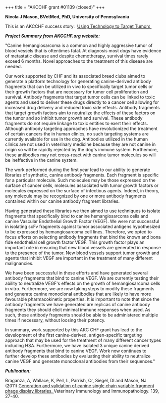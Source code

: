+++
title = "AKCCHF grant #01139 (closed)"
+++

**Nicola J Mason, BVetMed, PhD, University of Pennsylvania**

This is an AKCCHF success story:  [Using Technology to Target
Tumors ](http://www.akcchf.org/research/success-stories/using-technology-to-target.html)

***Project Summary from AKCCHF.org website:***

"Canine hemangiosarcoma is a common and highly aggressive tumor of blood
vessels that is oftentimes fatal. At diagnosis most dogs have evidence
of metastatic disease and despite chemotherapy, survival times rarely
exceed 6 months. Novel approaches to the treatment of this disease are
needed.

Our work supported by CHF and its associated breed clubs aimed to
generate a platform technology for generating canine-derived antibody
fragments that can be utilized in vivo to specifically target tumor
cells or their growth factors that are necessary for tumor cell
proliferation and survival. Antibody fragments that target tumor cells
can be linked to toxic agents and used to deliver these drugs directly
to a cancer cell allowing for increased drug delivery and reduced toxic
side effects. Antibody fragments that target growth factors aim to
neutralize the effects of these factors on the tumor and so inhibit
tumor growth and survival. These antibody fragments do not require
linkage to toxic entities to exert their effects. Although antibody
targeting approaches have revolutionized the treatment of certain
cancers the in human clinics, no such targeting systems are currently
available for use in the dog. Antibodies utilized in the human clinics
are not used in veterinary medicine because they are not canine in
origin so will be rapidly rejected by the dog's immune system.
Furthemore, these antibodies may not cross-react with canine tumor
molecules so will be ineffective in the canine system.

The work performed during the first year lead to our ability to generate
libraries of synthetic, canine antibody fragments. Each fragment is
specific for a particular molecule. Such molecules may be those
expressed on the surface of cancer cells, molecules associated with
tumor growth factors or molecules expressed on the surface of infectious
agents. Indeed, in theory, any molecule may be recognized by one or more
antibody fragments contained within our canine antibody fragment
libraries.

Having generated these libraries we then aimed to use techniques to
isolate fragments that specifically bind to canine hemangiosarcoma cells
and canine Vascular Endothelial Growth Factor (VEGF). We were not
successful in isolating scFv fragments against tumor associated antigens
hypothesized to be expressed by hemangiosarcoma cell lines. Therefore,
we opted to focus efforts on selecting antibody fragments that bind the
known and bona fide endothelial cell growth factor VEGF. This growth
factor plays an important role in ensuring that new blood vessels are
generated in response to the presence of the tumor. New blood vessels
support tumor growth and agents that inhibit VEGF are important in the
treatment of many different malignancies.

We have been successful in these efforts and have generated several
antibody fragments that bind to canine VEGF. We are currently testing
their ability to neutralize VEGF's effects on the growth of
hemangiosarcoma cells in vitro. Furthermore, we are now taking steps to
modify these fragments and generate canine monoclonal antibodies that
are likely to have more favourable pharmacokinetic properties. It is
important to note that since the antibody fragments we have generated
are replicas of canine antibody fragments they should elicit minimal
immune responses when used. As such, these antibody fragments should be
able to be administered multiple times if necessary, without loosing
their potency.

In summary, work supported by this AKC CHF grant has lead to the
development of the first canine-derived, antigen-specific targeting
approach that may be used for the treatment of many different cancer
types including HSA. Furthermore, we have isolated 3 unique canine
derived antibody fragments that bind to canine VEGF. Work now continues
to further develop these antibodies by evaluating their ability to
neutralize canine VEGF and generate monoclonal antibodies from their
sequences."

***Publication:***

Braganza, A, Wallace, K, Pell, L, Parrish, Cr, Siegel, Dl and Mason, NJ
(2011) [Generation and validation of canine single chain variable
fragment phage display
libraries. ](http://www.ncbi.nlm.nih.gov/pubmed/20817275)Veterinary
Immunology and Immunopathology. 139, 27-40.
